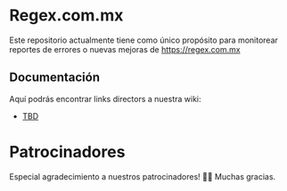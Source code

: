# Regex.com.mx

Este repositorio actualmente tiene como único propósito para monitorear reportes de errores o nuevas mejoras de https://regex.com.mx

## Documentación

Aquí podrás encontrar links directors a nuestra wiki:
- [TBD](https://regex.com.mx)

# Patrocinadores

Especial agradecimiento a nuestros patrocinadores! 👏🏼 Muchas gracias.
